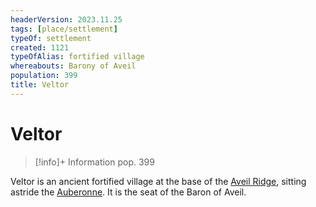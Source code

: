 ```yaml
---
headerVersion: 2023.11.25
tags: [place/settlement]
typeOf: settlement
created: 1121
typeOfAlias: fortified village
whereabouts: Barony of Aveil
population: 399
title: Veltor
---
```

# Veltor
>[!info]+ Information
> pop. 399
> 
> 
>> 

Veltor is an ancient fortified village at the base of the [Aveil Ridge](<./aveil-ridge.md>), sitting astride the [Auberonne](<../../rivers/wistel-enst-watershed/auberonne.md>). It is the seat of the Baron of Aveil.
